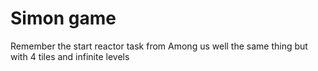 # Simon game
 Remember the start reactor task from Among us well the same thing but with 4 tiles and infinite levels
